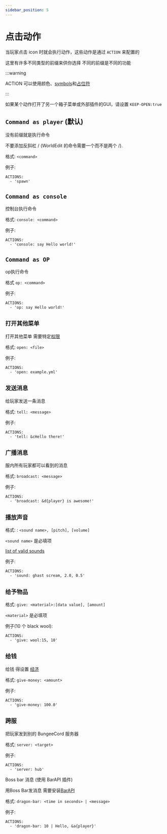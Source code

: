 ```yaml
---
sidebar_position: 5
---
```


# 点击动作

当玩家点击 icon 时就会执行动作，这些动作是通过 `ACTION` 来配置的

这里有许多不同类型的前缀来供你选择 不同的前缀是不同的功能

:::warning

ACTION 可以使用颜色、[symbols](/docs/symbols.md)和[占位符](/docs/BASICS/占位符.md)

:::

如果某个动作打开了另一个箱子菜单或外部插件的GUI，请设置 `KEEP-OPEN:true`

## `Command as player` (默认)

没有前缀就是执行命令

不要添加反斜杠 / (WorldEdit 的命令需要一个而不是两个 /).

格式: `<command>`

例子:
```
ACTIONS:
  - 'spawn'
```

## `Command as console`

控制台执行命令

格式: `console: <command>`

例子:
```
ACTIONS:
  - 'console: say Hello world!'
```

## `Command as OP`

op执行命令

格式 `op: <command>`

例子:
```
ACTIONS:
  - 'op: say Hello world!'
```

## `打开其他菜单`

打开其他菜单 需要特定[权限](/docs/ADMINISTRATION/权限.md)

格式: `open: <file>`

例子:
```
ACTIONS:
  - 'open: example.yml'
```

## `发送消息`

给玩家发送一条消息

格式: `tell: <message>`

例子:
```
ACTIONS:
  - 'tell: &cHello there!'
```

## `广播消息`

服内所有玩家都可以看到的消息

格式: `broadcast: <message>`

例子:
```
ACTIONS:
  - 'broadcast: &d{player} is awesome!'
```

## `播放声音`

格式: : `<sound name>, [pitch], [volume]`

`<sound name>` 是必填项

[list of valid sounds](https://hub.spigotmc.org/javadocs/spigot/org/bukkit/Sound.html)

例子:
```
ACTIONS:
  - 'sound: ghast scream, 2.0, 0.5'
```

## `给予物品`

格式: `give: <material>:[data value], [amount]`

`<material>` 是必填项

例子(10 个 black wool):
```
ACTIONS:
  - 'give: wool:15, 10'
```

## `给钱`

给钱 得设置 [经济](/docs/BASICS/安装.md)

格式: `give-money: <amount>`

例子:
```
ACTIONS:
  - 'give-money: 100.0'
```

## `跨服`

把玩家发到别的 BungeeCord 服务器

格式: `server: <target>`

例子:
```
ACTIONS:
  - 'server: hub'
```

Boss bar 消息 (使用 BarAPI 插件)

用Boss Bar发消息
需要安装[BarAPI](https://dev.bukkit.org/projects/bar-api)

格式: `dragon-bar: <time in seconds> | <message>`

例子:
```
ACTIONS:
  - 'dragon-bar: 10 | Hello, &a{player}'
```